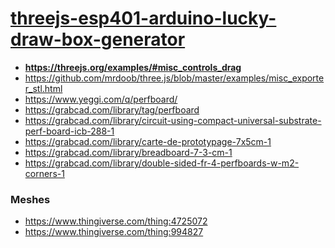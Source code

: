 [threejs-esp401-arduino-lucky-draw-box-generator](https://dirkarnez.github.io/threejs-esp401-arduino-lucky-draw-box-generator)
==============================================================================================
- **https://threejs.org/examples/#misc_controls_drag**
- https://github.com/mrdoob/three.js/blob/master/examples/misc_exporter_stl.html
- https://www.yeggi.com/q/perfboard/
- https://grabcad.com/library/tag/perfboard
- https://grabcad.com/library/circuit-using-compact-universal-substrate-perf-board-icb-288-1
- https://grabcad.com/library/carte-de-prototypage-7x5cm-1
- https://grabcad.com/library/breadboard-7-3-cm-1
- https://grabcad.com/library/double-sided-fr-4-perfboards-w-m2-corners-1

### Meshes
- https://www.thingiverse.com/thing:4725072
- https://www.thingiverse.com/thing:994827
